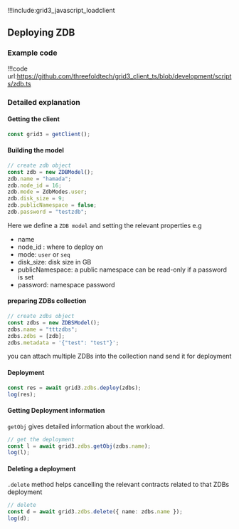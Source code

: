 !!!include:grid3_javascript_loadclient

## Deploying ZDB

### Example code

!!!code url:https://github.com/threefoldtech/grid3_client_ts/blob/development/scripts/zdb.ts


### Detailed explanation

#### Getting the client

```typescript
const grid3 = getClient();
```

#### Building the model

```typescript
// create zdb object
const zdb = new ZDBModel();
zdb.name = "hamada";
zdb.node_id = 16;
zdb.mode = ZdbModes.user;
zdb.disk_size = 9;
zdb.publicNamespace = false;
zdb.password = "testzdb";
```

Here we define a `ZDB model` and setting the relevant properties e.g 
- name
- node_id : where to deploy on
- mode: `user` or `seq`
- disk_size: disk size in GB
- publicNamespace: a public namespace can be read-only if a password is set
- password: namespace password


#### preparing ZDBs collection
```typescript
// create zdbs object
const zdbs = new ZDBSModel();
zdbs.name = "tttzdbs";
zdbs.zdbs = [zdb];
zdbs.metadata = '{"test": "test"}';

```
you can attach multiple ZDBs into the collection nand send it for deployment



#### Deployment


```typescript
const res = await grid3.zdbs.deploy(zdbs);
log(res);
```


#### Getting Deployment information

`getObj` gives detailed information about the workload.

```typescript
// get the deployment
const l = await grid3.zdbs.getObj(zdbs.name);
log(l);
```


#### Deleting a deployment

`.delete` method helps cancelling the relevant contracts related to that ZDBs deployment

```typescript
// delete
const d = await grid3.zdbs.delete({ name: zdbs.name });
log(d);
```


